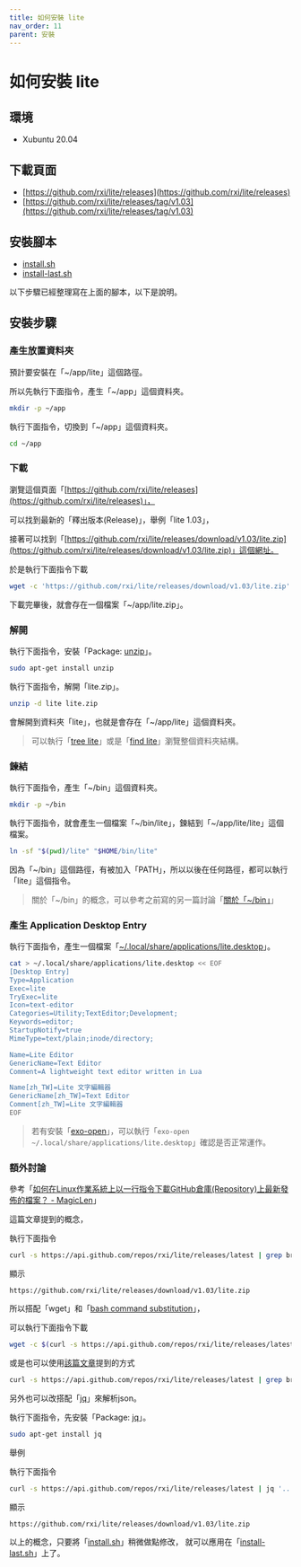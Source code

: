 ```yaml
---
title: 如何安裝 lite
nav_order: 11
parent: 安裝
---
```


# 如何安裝 lite


## 環境

* Xubuntu 20.04

## 下載頁面

* [https://github.com/rxi/lite/releases](https://github.com/rxi/lite/releases)
* [https://github.com/rxi/lite/releases/tag/v1.03](https://github.com/rxi/lite/releases/tag/v1.03)


## 安裝腳本

* [install.sh](https://github.com/samwhelp/note-about-lite-editor/tree/master/demo/lite-installer/install.sh)
* [install-last.sh](https://github.com/samwhelp/note-about-lite-editor/tree/master/demo/lite-installer/install-last.sh)


以下步驟已經整理寫在上面的腳本，以下是說明。

## 安裝步驟

### 產生放置資料夾

預計要安裝在「~/app/lite」這個路徑。

所以先執行下面指令，產生「~/app」這個資料夾。

``` sh
mkdir -p ~/app
```

執行下面指令，切換到「~/app」這個資料夾。

``` sh
cd ~/app
```

### 下載

瀏覽這個頁面「[https://github.com/rxi/lite/releases](https://github.com/rxi/lite/releases)」，

可以找到最新的「釋出版本(Release)」，舉例「lite 1.03」，

接著可以找到「[https://github.com/rxi/lite/releases/download/v1.03/lite.zip](https://github.com/rxi/lite/releases/download/v1.03/lite.zip)」這個網址。

於是執行下面指令下載

``` sh
wget -c 'https://github.com/rxi/lite/releases/download/v1.03/lite.zip'
```

下載完畢後，就會存在一個檔案「~/app/lite.zip」。

### 解開

執行下面指令，安裝「Package: [unzip](https://packages.ubuntu.com/focal/unzip)」。

``` sh
sudo apt-get install unzip
```

執行下面指令，解開「lite.zip」。

``` sh
unzip -d lite lite.zip
```

會解開到資料夾「lite」，也就是會存在「~/app/lite」這個資料夾。

> 可以執行「[tree lite](https://samwhelp.github.io/note-about-lite-editor/read/install/tree-lite.html)」或是「[find lite](https://samwhelp.github.io/note-about-lite-editor/read/install/find-lite.html)」瀏覽整個資料夾結構。

### 鍊結

執行下面指令，產生「~/bin」這個資料夾。

``` sh
mkdir -p ~/bin
```

執行下面指令，就會產生一個檔案「~/bin/lite」，鍊結到「~/app/lite/lite」這個檔案。

``` sh
ln -sf "$(pwd)/lite" "$HOME/bin/lite"
```

因為「~/bin」這個路徑，有被加入「PATH」，所以以後在任何路徑，都可以執行「lite」這個指令。

> 關於「~/bin」的概念，可以參考之前寫的另一篇討論「[關於「~/bin」](https://www.ubuntu-tw.org/modules/newbb/viewtopic.php?post_id=362192#forumpost362192)」

### 產生 Application Desktop Entry

執行下面指令，產生一個檔案「[~/.local/share/applications/lite.desktop](https://github.com/samwhelp/note-about-lite-editor/blob/master/demo/applications/lite.desktop)」。

``` sh
cat > ~/.local/share/applications/lite.desktop << EOF
[Desktop Entry]
Type=Application
Exec=lite
TryExec=lite
Icon=text-editor
Categories=Utility;TextEditor;Development;
Keywords=editor;
StartupNotify=true
MimeType=text/plain;inode/directory;

Name=Lite Editor
GenericName=Text Editor
Comment=A lightweight text editor written in Lua

Name[zh_TW]=Lite 文字編輯器
GenericName[zh_TW]=Text Editor
Comment[zh_TW]=Lite 文字編輯器
EOF
```

> 若有安裝「[exo-open](http://manpages.ubuntu.com/manpages/focal/en/man1/exo-open.1.html)」，可以執行「`exo-open ~/.local/share/applications/lite.desktop`」確認是否正常運作。




### 額外討論

參考「[如何在Linux作業系統上以一行指令下載GitHub倉庫(Repository)上最新發佈的檔案？ - MagicLen](https://magiclen.org/linux-github-latest-release-download/)」

這篇文章提到的概念，

執行下面指令

``` sh
curl -s https://api.github.com/repos/rxi/lite/releases/latest | grep browser_download_url | cut -d '"' -f 4
```

顯示

```
https://github.com/rxi/lite/releases/download/v1.03/lite.zip
```

所以搭配「wget」和「[bash command substitution](https://www.gnu.org/software/bash/manual/html_node/Command-Substitution.html)」，

可以執行下面指令下載

``` sh
wget -c $(curl -s https://api.github.com/repos/rxi/lite/releases/latest | grep browser_download_url | cut -d '"' -f 4)
```

或是也可以使用[該篇文章](https://magiclen.org/linux-github-latest-release-download/)提到的方式

``` sh
curl -s https://api.github.com/repos/rxi/lite/releases/latest | grep browser_download_url | cut -d '"' -f 4 | wget -q -i -
```

另外也可以改搭配「[jq](http://manpages.ubuntu.com/manpages/focal/en/man1/jq.1.html)」來解析json。

執行下面指令，先安裝「Package: [jq](https://packages.ubuntu.com/focal/jq)」。

``` sh
sudo apt-get install jq
```

舉例

執行下面指令

``` sh
curl -s https://api.github.com/repos/rxi/lite/releases/latest | jq '..|.browser_download_url?' | grep releases | cut -d '"' -f 2
```

顯示

```
https://github.com/rxi/lite/releases/download/v1.03/lite.zip
```

以上的概念，只要將「[install.sh](https://github.com/samwhelp/note-about-lite-editor/tree/master/demo/lite-installer/install.sh)」稍微做點修改，
就可以應用在「[install-last.sh](https://github.com/samwhelp/note-about-lite-editor/tree/master/demo/lite-installer/install-last.sh)」上了。


